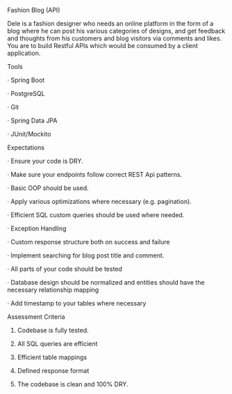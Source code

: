 Fashion Blog (API)

Dele is a fashion designer who needs an online platform in the form of a blog where he can post his various categories of designs, and get feedback and thoughts from his customers and blog visitors via comments and likes. You are to build Restful APIs which would be consumed by a client application.

Tools

· Spring Boot

· PostgreSQL

· Git

· Spring Data JPA

· JUnit/Mockito

Expectations

· Ensure your code is DRY.

· Make sure your endpoints follow correct REST Api patterns.

· Basic OOP should be used.

· Apply various optimizations where necessary (e.g. pagination).

· Efficient SQL custom queries should be used where needed.

· Exception Handling

· Custom response structure both on success and failure

· Implement searching for blog post title and comment.

· All parts of your code should be tested

· Database design should be normalized and entities should have the necessary relationship mapping

· Add timestamp to your tables where necessary

Assessment Criteria

1. Codebase is fully tested.

2. All SQL queries are efficient

3. Efficient table mappings

4. Defined response format

5. The codebase is clean and 100% DRY.